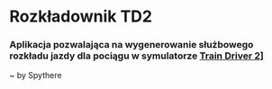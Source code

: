 # Rozkładownik TD2

### Aplikacja pozwalająca na wygenerowanie służbowego rozkładu jazdy dla pociągu w symulatorze [Train Driver 2](https://web.td2.info.pl/pl/)]

~ by Spythere